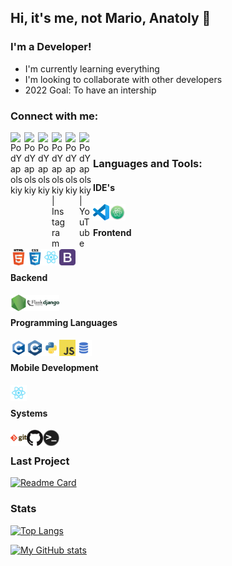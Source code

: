 <!-- https://www.youtube.com/watch?v=ECuqb5Tv9qI -->
<!-- [<img align="left" alt="" width="26px" src="" />]() -->

## Hi, it's me, not Mario, Anatoly 👋

### I'm a Developer!

- I'm currently learning everything
- I'm looking to collaborate with other developers
- 2022 Goal: To have an intership

### Connect with me:

[<img align="left" style="fill: red;" alt="PodYapolskiy" width="22px" src="https://cdn.jsdelivr.net/npm/simple-icons@3.13.0/icons/gmail.svg" />][gmail]
[<img align="left" alt="PodYapolskiy" width="22px" src="https://cdn.jsdelivr.net/npm/simple-icons@3.13.0/icons/vk.svg" />][vk]
[<img align="left" alt="PodYapolskiy" width="22px" src="https://cdn.jsdelivr.net/npm/simple-icons@3.13.0/icons/telegram.svg" />][telegram]
[<img align="left" alt="PodYapolskiy | Instagram" width="22px" src="https://cdn.jsdelivr.net/npm/simple-icons@v3/icons/instagram.svg" />][instagram]
[<img align="left" alt="PodYapolskiy" width="22px" src="https://cdn.jsdelivr.net/npm/simple-icons@3.13.0/icons/facebook.svg" />][facebook]
[<img align="left" alt="PodYapolskiy | YouTube" width="22px" src="https://cdn.jsdelivr.net/npm/simple-icons@v3/icons/youtube.svg" />][youtube]

<br />

### Languages and Tools:

#### IDE's

[<img align="left" alt="Visual Studio Code" width="26px" src="https://raw.githubusercontent.com/github/explore/80688e429a7d4ef2fca1e82350fe8e3517d3494d/topics/visual-studio-code/visual-studio-code.png" />](https://github.com/topics/visual-studio-code)
[<img align="left" alt="Atom" width="26px" src="https://raw.githubusercontent.com/github/explore/80688e429a7d4ef2fca1e82350fe8e3517d3494d/topics/atom/atom.png" />](https://github.com/topics/atom)
<br />

#### Frontend

[<img align="left" alt="HTML5" width="26px" src="https://raw.githubusercontent.com/github/explore/80688e429a7d4ef2fca1e82350fe8e3517d3494d/topics/html/html.png" />](https://github.com/topics/html)
[<img align="left" alt="CSS3" width="26px" src="https://raw.githubusercontent.com/github/explore/80688e429a7d4ef2fca1e82350fe8e3517d3494d/topics/css/css.png" />](https://github.com/topics/css)
[<img align="left" alt="React" width="26px" src="https://raw.githubusercontent.com/github/explore/80688e429a7d4ef2fca1e82350fe8e3517d3494d/topics/react/react.png" />](https://github.com/topics/react)
[<img align="left" alt="Bootstrap" width="26px" src="https://raw.githubusercontent.com/github/explore/80688e429a7d4ef2fca1e82350fe8e3517d3494d/topics/bootstrap/bootstrap.png" />](https://github.com/topics/bootstrap)
<br />

#### Backend

[<img align="left" alt="Node.js" width="26px" src="https://raw.githubusercontent.com/github/explore/80688e429a7d4ef2fca1e82350fe8e3517d3494d/topics/nodejs/nodejs.png" />](https://github.com/topics/nodejs)
[<img align="left" alt="Flask" width="26px" src="https://raw.githubusercontent.com/github/explore/80688e429a7d4ef2fca1e82350fe8e3517d3494d/topics/flask/flask.png" />](https://github.com/topics/flask)
[<img align="left" alt="Django" width="26px" src="https://raw.githubusercontent.com/github/explore/7456fdff59816d37ef383a6c8f32a26ff7332db2/topics/django/django.png" />](https://github.com/topics/django)
<br />

#### Programming Languages

[<img align="left" alt="C" width="26px" src="https://raw.githubusercontent.com/github/explore/f3e22f0dca2be955676bc70d6214b95b13354ee8/topics/c/c.png" />](https://github.com/topics/c)
[<img align="left" alt="C++" width="26px" src="https://raw.githubusercontent.com/github/explore/180320cffc25f4ed1bbdfd33d4db3a66eeeeb358/topics/cpp/cpp.png" />](https://github.com/topics/cpp)
[<img align="left" alt="Python" width="26px" src="https://raw.githubusercontent.com/github/explore/80688e429a7d4ef2fca1e82350fe8e3517d3494d/topics/python/python.png" />](https://github.com/topics/python)
[<img align="left" alt="JavaScript" width="26px" src="https://raw.githubusercontent.com/github/explore/80688e429a7d4ef2fca1e82350fe8e3517d3494d/topics/javascript/javascript.png" />](https://github.com/topics/javascript)
[<img align="left" alt="SQL" width="26px" src="https://raw.githubusercontent.com/github/explore/80688e429a7d4ef2fca1e82350fe8e3517d3494d/topics/sql/sql.png" />](https://github.com/topics/sql)
<br />

#### Mobile Development

[<img align="left" alt="React Native" width="26px" src="https://raw.githubusercontent.com/github/explore/80688e429a7d4ef2fca1e82350fe8e3517d3494d/topics/react-native/react-native.png" />](https://github.com/topics/react-native)
<br />

#### Systems

[<img align="left" alt="Git" width="26px" src="https://raw.githubusercontent.com/github/explore/80688e429a7d4ef2fca1e82350fe8e3517d3494d/topics/git/git.png" />](https://github.com/topics/git)
[<img align="left" alt="GitHub" width="26px" src="https://raw.githubusercontent.com/github/explore/78df643247d429f6cc873026c0622819ad797942/topics/github/github.png" />](https://github.com/topics/github)
[<img align="left" alt="Terminal" width="26px" src="https://raw.githubusercontent.com/github/explore/80688e429a7d4ef2fca1e82350fe8e3517d3494d/topics/terminal/terminal.png" />](https://github.com/topics/terminal)
<br />

### Last Project

[![Readme Card](https://github-readme-stats.vercel.app/api/pin/?username=podyapolskiy&repo=predicting-drawn-digits&show_owner=1)](https://github.com/anuraghazra/github-readme-stats)
<br />

### Stats

[![Top Langs](https://github-readme-stats.vercel.app/api/top-langs/?username=podyapolskiy&langs_count=10)](https://github.com/podyapolskiy/github-readme-stats)
<br />

[![My GitHub stats](https://github-readme-stats.vercel.app/api?username=podyapolskiy&count_private=true&show_icons=true&custom_title=Stats)](https://github.com/podyapolskiy/github-readme-stats)

[gmail]: mailto:podyapolskiyaa@gmail.com
[vk]: https://vk.com/podyapolskiyaa
[telegram]: https://t.me/podyapolskiyaa
[instagram]: https://www.instagram.com/podyapolskiyaa
[facebook]: https://www.facebook.com/podyapolskiyaa
[youtube]: https://www.youtube.com/channel/UC9UFdQCh5zIYtPRVh--s2RQ

